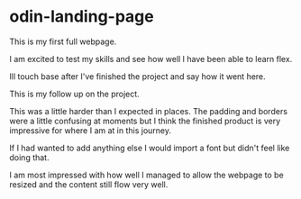 # odin-landing-page

This is my first full webpage. 

I am excited to test my skills and see how well I have been able to learn flex. 

Ill touch base after I've finished the project and say how it went here. 



This is my follow up on the project.

This was a little harder than I expected in places. The padding and borders were a little confusing at moments but I think the finished product is very impressive for where I am at in this journey. 

If I had wanted to add anything else I would import a font but didn't feel like doing that. 

I am most impressed with how well I managed to allow the webpage to be resized and the content still flow very well. 